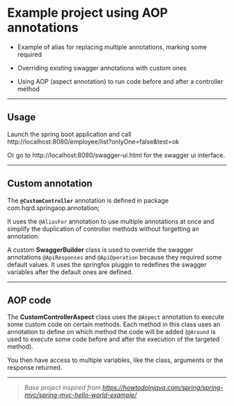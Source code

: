 # Example project using AOP annotations

- Example of alias for replacing multiple annotations, marking some required

- Overriding existing swagger annotations with custom ones

- Using AOP (aspect annotation) to run code before and after a controller method

---

## Usage
Launch the spring boot application and call <a>http://localhost:8080/employee/list?onlyOne=false&test=ok</a>

Or go to <a>http://localhost:8080/swagger-ui.html</a> for the swagger ui interface.

---

## Custom annotation
The **`@CustomController`** annotation is defined in package com.hqrd.springaop.annotation;

It uses the `@AliasFor` annotation to use multiple annotations at once and simplify the duplication of controller methods without forgetting an annotation.

A custom **SwaggerBuilder** class is used to override the swagger annotations `@ApiResponses` and `@ApiOperation` because they required some default values.
It uses the springfox pluggin to redefines the swagger variables after the default ones are defined.

---

## AOP code
The **CustomControllerAspect** class uses the `@Aspect` annotation to execute some custom code on certain methods.
Each method in this class uses an annotation to define on which method the code will be added (`@Around` is used to execute some code before and after the execution of the targeted method).

You then have access to multiple variables, like the class, arguments or the response returned.

---

> _Base project inspired from <a>https://howtodoinjava.com/spring/spring-mvc/spring-mvc-hello-world-example/</a>_
